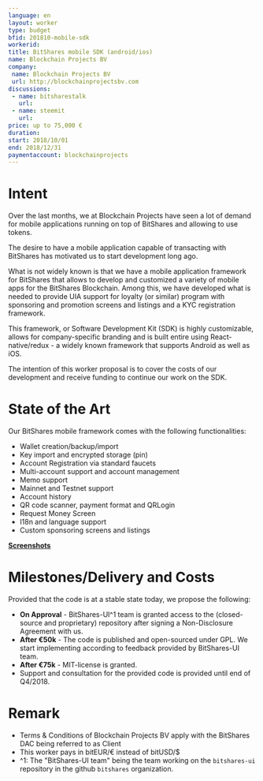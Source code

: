 ```yaml
---
language: en
layout: worker
type: budget
bfid: 201810-mobile-sdk
workerid:
title: BitShares mobile SDK (android/ios)
name: Blockchain Projects BV
company:
 name: Blockchain Projects BV
 url: http://blockchainprojectsbv.com
discussions:
 - name: bitsharestalk
   url:
 - name: steemit
   url:
price: up to 75,000 €
duration: 
start: 2018/10/01
end: 2018/12/31
paymentaccount: blockchainprojects
---
```


# Intent

Over the last months, we at Blockchain Projects have seen a lot of
demand for mobile applications running on top of BitShares and allowing
to use tokens.

The desire to have a mobile application capable of transacting with
BitShares has motivated us to start development long ago. 

What is not widely known is that we have a mobile application framework
for BitShares that allows to develop and customized a variety of mobile
apps for the BitShares Blockchain. Among this, we have developed what is
needed to provide UIA support for loyalty (or similar) program with
sponsoring and promotion screens and listings and a KYC registration
framework.

This framework, or Software Development Kit (SDK) is highly
customizable, allows for company-specific branding and is built entire
using React-native/redux - a widely known framework that supports
Android as well as iOS.

The intention of this worker proposal is to cover the costs of our
development and receive funding to continue our work on the SDK.

# State of the Art

Our BitShares mobile framework comes with the following functionalities:

* Wallet creation/backup/import
* Key import and encrypted storage (pin)
* Account Registration via standard faucets
* Multi-account support and account management
* Memo support
* Mainnet and Testnet support
* Account history
* QR code scanner, payment format and QRLogin
* Request Money Screen
* I18n and language support
* Custom sponsoring screens and listings

**[Screenshots](2018-10-mobile-sdk/)**

# Milestones/Delivery and Costs

Provided that the code is at a stable state today, we propose the
following:

* **On Approval** - BitShares-UI^1 team is granted access to the
  (closed-source and proprietary) repository after signing a
  Non-Disclosure Agreement with us.
* **After €50k** - The code is published and open-sourced under GPL. We
  start implementing according to feedback provided by BitShares-UI
  team.
* **After €75k** - MIT-license is granted.
* Support and consultation for the provided code is provided until end
  of Q4/2018.

# Remark

* Terms & Conditions of Blockchain Projects BV apply with the BitShares DAC being referred to as Client
* This worker pays in bitEUR/€ instead of bitUSD/$
* ^1: The "BitShares-UI team" being the team working on the `bitshares-ui` repository in the github `bitshares` organization.

